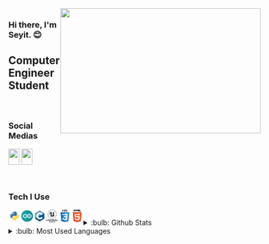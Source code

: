 <img src = "https://media.giphy.com/media/cFdHXXm5GhJsc/giphy.gif" align = "right" width = "400" height = "250">

### Hi there, I'm Seyit. :blush:

## Computer Engineer Student

<br/>

### Social Medias

[<img height="32" width="22" src="https://unpkg.com/simple-icons@v6/icons/linkedin.svg" align = "center"/>][Linkedin]
[<img height="32" width="22" src="https://unpkg.com/simple-icons@v6/icons/twitter.svg" align = "center"/>][Twitter]

<br/>

### Tech I Use

<img src = "https://raw.githubusercontent.com/github/explore/80688e429a7d4ef2fca1e82350fe8e3517d3494d/topics/python/python.png" align = "left" width = "25" height = "25">

<img src = "https://raw.githubusercontent.com/github/explore/80688e429a7d4ef2fca1e82350fe8e3517d3494d/topics/arduino/arduino.png" align = "left" width = "25" height = "25">

<img src = "https://raw.githubusercontent.com/github/explore/f3e22f0dca2be955676bc70d6214b95b13354ee8/topics/c/c.png" align = "left" width = "25" height = "25">

<img src = "https://raw.githubusercontent.com/github/explore/80688e429a7d4ef2fca1e82350fe8e3517d3494d/topics/unreal-engine/unreal-engine.png" align = "left" width = "25" height = "25">

<img src = "https://raw.githubusercontent.com/github/explore/80688e429a7d4ef2fca1e82350fe8e3517d3494d/topics/css/css.png" align = "left" width = "25" height = "25">

<img src = "https://raw.githubusercontent.com/github/explore/80688e429a7d4ef2fca1e82350fe8e3517d3494d/topics/html/html.png" align = "left" width = "25" height = "25">



<br/>

<details>
    <summary>:bulb: Github Stats </summary>
    <img src= "https://github-readme-stats.vercel.app/api?username=SeyitKoyuncu&theme=radical">
</details>


<details>
    <summary>:bulb: Most Used Languages </summary>
    <img src= "https://github-readme-stats.vercel.app/api/top-langs/?username=SeyitKoyuncu&layout=compact)](https://github.com/anuraghazra/github-readme-stats">
</details>


[Twitter]:https://twitter.com/seyitkoyuncu_https://twitter.com/seyitkoyuncu_

[Linkedin]:https://www.linkedin.com/in/seyit-koyuncu-ba2541196/